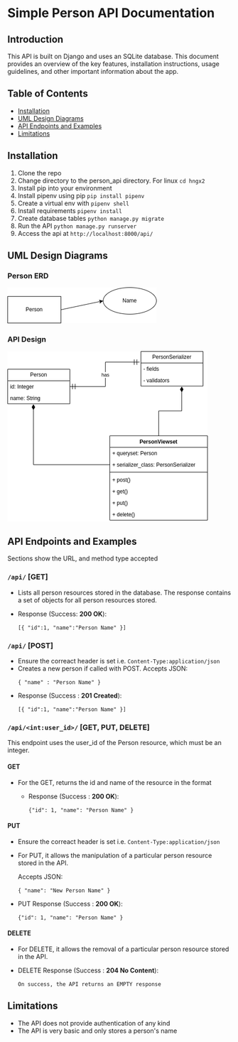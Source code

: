 # Simple Person API Documentation

## Introduction

This API is built on Django and uses an SQLite database. This document provides an overview of the key features, installation instructions, usage guidelines, and other important information about the app.

## Table of Contents

- [Installation](#installation)
- [UML Design Diagrams](#uml-design-diagrams)
- [API Endpoints and Examples](#api-endpoints)
- [Limitations](#limitations)

## Installation

1. Clone the repo
2. Change directory to the person_api directory. For linux `cd hngx2`
3. Install pip into your environment
4. Install pipenv using pip `pip install pipenv`
5. Create a virtual env with `pipenv shell`
6. Install requirements `pipenv install`
7. Create database tables `python manage.py migrate`
8. Run the API `python manage.py runserver`
9. Access the api at `http://localhost:8000/api/`

## UML Design Diagrams

### Person ERD

![Person Entity Diagram](UML_Designs/person_entity.png)

### API Design

![API Design](UML_Designs/person_api.drawio.png)

## API Endpoints and Examples

Sections show the URL, and method type accepted

### `/api/` [GET]

- Lists all person resources stored in the database. The response contains a set of objects for all person resources stored.

- Response (Success: **200 OK**):

  ```
  [{ "id":1, "name":"Person Name" }]
  ```

### `/api/` [POST]

- Ensure the correact header is set i.e. `Content-Type:application/json`
- Creates a new person if called with POST. Accepts JSON:
  ```
  { "name" : "Person Name" }
  ```
- Response (Success : **201 Created**):
  ```
  [{ "id":1, "name":"Person Name" }]
  ```

### `/api/<int:user_id>/` [GET, PUT, DELETE]

This endpoint uses the user_id of the Person resource, which must be an integer.

#### GET

- For the GET, returns the id and name of the resource in the format

  - Response (Success : **200 OK**):
    ```
    {"id": 1, "name": "Person Name" }
    ```

#### PUT

- Ensure the correact header is set i.e. `Content-Type:application/json`
- For PUT, it allows the manipulation of a particular person resource stored in the API.

  Accepts JSON:

  ```
  { "name": "New Person Name" }
  ```

- PUT Response (Success : **200 OK**):
  ```
  {"id": 1, "name": "Person Name" }
  ```

#### DELETE

- For DELETE, it allows the removal of a particular person resource stored in the API.

- DELETE Response (Success : **204 No Content**):
  ```
  On success, the API returns an EMPTY response
  ```

## Limitations

- The API does not provide authentication of any kind
- The API is very basic and only stores a person's name
